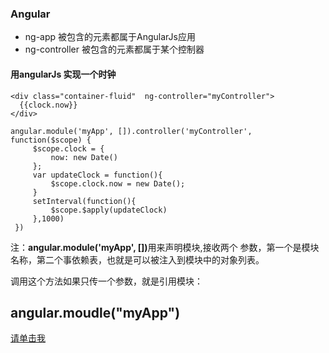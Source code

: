 ### Angular
  * ng-app 被包含的元素都属于AngularJs应用
  * ng-controller  被包含的元素都属于某个控制器
  
#### 用angularJs 实现一个时钟

    <div class="container-fluid"  ng-controller="myController">
      {{clock.now}}
    </div>
    
   ```
   angular.module('myApp', []).controller('myController', function($scope) {
        $scope.clock = {
            now: new Date()
        };
        var updateClock = function(){
            $scope.clock.now = new Date();
        }
        setInterval(function(){
            $scope.$apply(updateClock)
        },1000)
    })
   ```
  
  <span>注：</span><strong>angular.module('myApp', [])</strong>用来声明模块,接收两个
  参数，第一个是模块名称，第二个事依赖表，也就是可以被注入到模块中的对象列表。
  
  调用这个方法如果只传一个参数，就是引用模块：
  
  angular.moudle("myApp")
  ----------------------------------------------------------------------------
   <a href="http://jsbin.com/vevuy/1/edit?html,output">请单击我</a>
  
